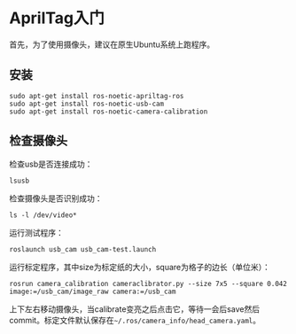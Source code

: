 # AprilTag入门

首先，为了使用摄像头，建议在原生Ubuntu系统上跑程序。

## 安装

```shell
sudo apt-get install ros-noetic-apriltag-ros
sudo apt-get install ros-noetic-usb-cam
sudo apt-get install ros-noetic-camera-calibration
```

## 检查摄像头

检查usb是否连接成功：

```shell
lsusb
```

检查摄像头是否识别成功：

```shell
ls -l /dev/video*
```

运行测试程序：

```shell
roslaunch usb_cam usb_cam-test.launch
```

运行标定程序，其中size为标定纸的大小，square为格子的边长（单位米）：

```shell
rosrun camera_calibration cameraclibrator.py --size 7x5 --square 0.042 image:=/usb_cam/image_raw camera:=/usb_cam
```

上下左右移动摄像头，当calibrate变亮之后点击它，等待一会后save然后commit。标定文件默认保存在`~/.ros/camera_info/head_camera.yaml`。